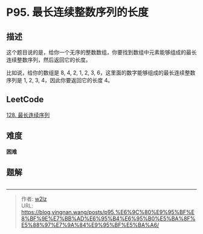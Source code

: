 # P95. 最长连续整数序列的长度


<!--more-->

## 描述

这个题目说的是，给你一个无序的整数数组，你要找到数组中元素能够组成的最长连续整数序列，然后返回它的长度。

比如说，给你的数组是 8, 4, 2, 1, 2, 3, 6，这里面的数字能够组成的最长连续整数序列是 1, 2, 3, 4，因此你要返回它的长度 4。

## LeetCode

[128. 最长连续序列](https://leetcode.cn/problems/longest-consecutive-sequence/description/)

## 难度

**困难**

## 题解

```java

```


---

> 作者: [w2lz](https://github.com/w2lz)  
> URL: https://blog.yingnan.wang/posts/p95.%E6%9C%80%E9%95%BF%E8%BF%9E%E7%BB%AD%E6%95%B4%E6%95%B0%E5%BA%8F%E5%88%97%E7%9A%84%E9%95%BF%E5%BA%A6/  

